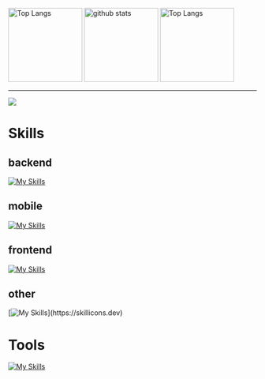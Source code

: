 <p>
  <img alt="Top Langs" height="150px" src="https://github-readme-stats.vercel.app/api/top-langs/?username=sikigasa&layout=compact&show_icons=true&theme=onedark" />
  <img alt="github stats" height="150px" src="https://github-readme-stats.vercel.app/api?username=sikigasa&theme=onedark&show_icons=ture" />
  <img alt="Top Langs" height="150px" src="http://github-profile-summary-cards.vercel.app/api/cards/most-commit-language?username=sikigasa&theme=onedark" />
</p>
<hr>

![](https://github-profile-trophy.vercel.app/?username=sikigasa&theme=onedark)
<!--   <img alt="github contribute" width= "100%" src="http://github-profile-summary-cards.vercel.app/api/cards/profile-details?username=sikigasa&theme=github" /> -->


# Skills
## backend
[![My Skills](https://skillicons.dev/icons?i=go,java,rust,python)](https://skillicons.dev)

## mobile
[![My Skills](https://skillicons.dev/icons?i=kotlin,java,android)](https://skillicons.dev)

## frontend
[![My Skills](https://skillicons.dev/icons?i=html,css,sass,js,cs,ts,nodejs,react,vite)](https://skillicons.dev)

## other
[![My Skills](https://skillicons.dev/icons?i=docker,)](https://skillicons.dev)

# Tools
[![My Skills](https://skillicons.dev/icons?i=windows,linux,notion,unity,blender,vscode,figma,git,github,cloudflare,discord)](https://skillicons.dev)


<!--
# Learning
[![My Skills](https://skillicons.dev/icons?i=cpp,linux,rust,tauri,unreal)](https://skillicons.dev)
b: go, java?, ts, rust f:react? m: dart kotlin,java -> n -->
